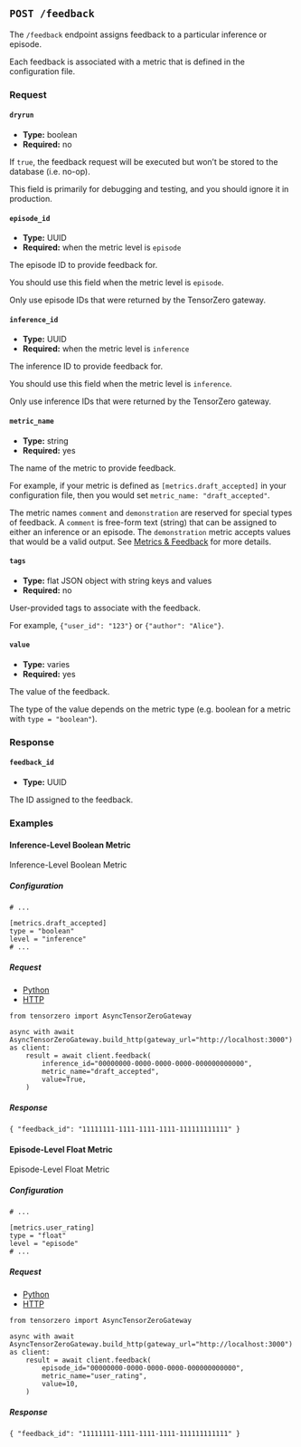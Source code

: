 ## `POST /feedback`

The `/feedback` endpoint assigns feedback to a particular inference or episode.

Each feedback is associated with a metric that is defined in the configuration file.

### Request

#### `dryrun`

* **Type:** boolean
* **Required:** no

If `true`, the feedback request will be executed but won’t be stored to the database (i.e. no-op).

This field is primarily for debugging and testing, and you should ignore it in production.

#### `episode_id`

* **Type:** UUID
* **Required:** when the metric level is `episode`

The episode ID to provide feedback for.

You should use this field when the metric level is `episode`.

Only use episode IDs that were returned by the TensorZero gateway.

#### `inference_id`

* **Type:** UUID
* **Required:** when the metric level is `inference`

The inference ID to provide feedback for.

You should use this field when the metric level is `inference`.

Only use inference IDs that were returned by the TensorZero gateway.

#### `metric_name`

* **Type:** string
* **Required:** yes

The name of the metric to provide feedback.

For example, if your metric is defined as `[metrics.draft_accepted]` in your configuration file, then you would set `metric_name: "draft_accepted"`.

The metric names `comment` and `demonstration` are reserved for special types of feedback.
A `comment` is free-form text (string) that can be assigned to either an inference or an episode.
The `demonstration` metric accepts values that would be a valid output.
See [Metrics & Feedback](/docs/gateway/guides/metrics-feedback/) for more details.

#### `tags`

* **Type:** flat JSON object with string keys and values
* **Required:** no

User-provided tags to associate with the feedback.

For example, `{"user_id": "123"}` or `{"author": "Alice"}`.

#### `value`

* **Type:** varies
* **Required:** yes

The value of the feedback.

The type of the value depends on the metric type (e.g. boolean for a metric with `type = "boolean"`).

### Response

#### `feedback_id`

* **Type:** UUID

The ID assigned to the feedback.

### Examples

#### Inference-Level Boolean Metric

Inference-Level Boolean Metric

##### Configuration

```
# ...

[metrics.draft_accepted]
type = "boolean"
level = "inference"
# ...
```

##### Request

* [Python](#tab-panel-234)
* [HTTP](#tab-panel-235)

```
from tensorzero import AsyncTensorZeroGateway

async with await AsyncTensorZeroGateway.build_http(gateway_url="http://localhost:3000") as client:
    result = await client.feedback(
        inference_id="00000000-0000-0000-0000-000000000000",
        metric_name="draft_accepted",
        value=True,
    )
```

##### Response

```
{ "feedback_id": "11111111-1111-1111-1111-111111111111" }
```

#### Episode-Level Float Metric

Episode-Level Float Metric

##### Configuration

```
# ...

[metrics.user_rating]
type = "float"
level = "episode"
# ...
```

##### Request

* [Python](#tab-panel-236)
* [HTTP](#tab-panel-237)

```
from tensorzero import AsyncTensorZeroGateway

async with await AsyncTensorZeroGateway.build_http(gateway_url="http://localhost:3000") as client:
    result = await client.feedback(
        episode_id="00000000-0000-0000-0000-000000000000",
        metric_name="user_rating",
        value=10,
    )
```

##### Response

```
{ "feedback_id": "11111111-1111-1111-1111-111111111111" }

